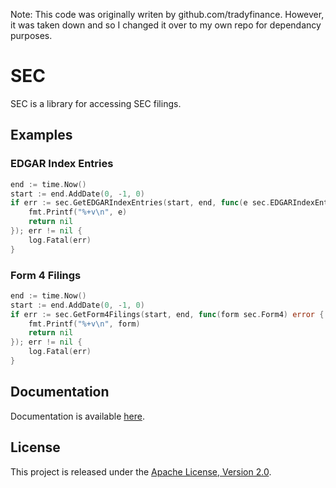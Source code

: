 Note: This code was originally writen by github.com/tradyfinance.
However, it was taken down and so I changed it over to my own repo
for dependancy purposes. 

# SEC

SEC is a library for accessing SEC filings.

## Examples

### EDGAR Index Entries

```go
end := time.Now()
start := end.AddDate(0, -1, 0)
if err := sec.GetEDGARIndexEntries(start, end, func(e sec.EDGARIndexEntry) error {
    fmt.Printf("%+v\n", e)
    return nil
}); err != nil {
    log.Fatal(err)
}
```

### Form 4 Filings

```go
end := time.Now()
start := end.AddDate(0, -1, 0)
if err := sec.GetForm4Filings(start, end, func(form sec.Form4) error {
    fmt.Printf("%+v\n", form)
    return nil
}); err != nil {
    log.Fatal(err)
}
```

## Documentation

Documentation is available [here](https://godoc.org/github.com/tradyfinance/sec).

## License

This project is released under the [Apache License, Version 2.0](LICENSE).
